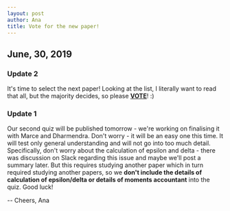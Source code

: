 ```yaml
---
layout: post
author: Ana
title: Vote for the new paper!
---
```

## June, 30, 2019

### Update 2

It's time to select the next paper! Looking at the list, I literally want to read that all, but the majority decides, so please [**VOTE**](https://www.surveymonkey.com/r/N8HLHBM)! :) 

### Update 1

Our second quiz will be published tomorrow - we're working on finalising it with Marce and Dharmendra. Don't worry - it will be an easy one this time. It will test only general understanding and will not go into too much detail. Specifically, don't worry about the calculation of epsilon and delta - there was discussion on Slack regarding this issue and maybe we'll post a summary later. But this requires studying another paper which in turn required studying another papers, so we **don't include the details of calculation of epsilon/delta or details of moments accountant** into the quiz. Good luck!

-- Cheers, Ana
